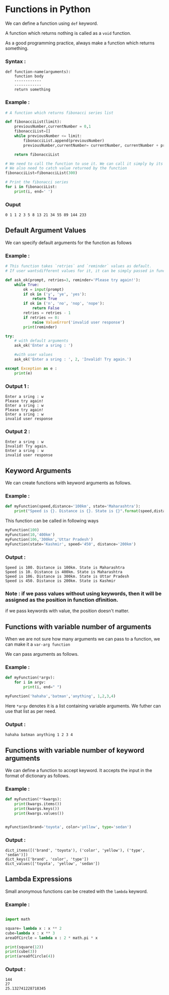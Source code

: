 # Functions in Python

We can define a function using `def` keyword.

A function which returns nothing is called as a `void` function.

As a good programming practice, always make a function which returns something.

### Syntax :
```
def function-name(arguments):
    function body
    ------------
    ------------
    return something
```


### Example :
```python
# A function which returns fibonacci series list

def fibonacciList(limit):
    previousNumber,currentNumber = 0,1
    fibonacciList=[]
    while previousNumber <= limit:
        fibonacciList.append(previousNumber)
        previousNumber,currentNumber= currentNumber, currentNumber + previousNumber

    return fibonacciList

# We need to call the function to use it. We can call it simply by its name.
# We also need to catch value returned by the function 
fibonacciList=fibonacciList(300)

# Print the fibonacci series
for i in fibonacciList:
    print(i, end=' ')

```
### Ouput
```
0 1 1 2 3 5 8 13 21 34 55 89 144 233 
```

## Default Argument Values

We can specify default arguments for the function as follows

### Example :
```python
# This function takes `retries` and `reminder` values as default.
# If user wantsdifferent values for it, it can be simply passed in function call

def ask_ok(prompt, retries=3, reminder='Please try again!'):
    while True:
        ok = input(prompt)
        if ok in ('y', 'ye', 'yes'):
            return True
        if ok in ('n', 'no', 'nop', 'nope'):
            return False
        retries = retries - 1
        if retries == 0:
            raise ValueError('invalid user response')
        print(reminder)

try:
    # with default arguments
    ask_ok('Enter a sring : ')

    #with user values
    ask_ok('Enter a sring : ', 2, 'Invalid! Try again.')

except Exception as e :
    print(e)

```

### Output 1 :
```
Enter a sring : w
Please try again!
Enter a sring : w
Please try again!
Enter a sring : w
invalid user response
```

### Output 2 :
```
Enter a sring : w
Invalid! Try again.
Enter a sring : w
invalid user response

```

## Keyword Arguments

We can create functions with keyword arguments as follows.

### Example :
```python
def myFunction(speed,distance='100km', state='Maharashtra'):
    print("Speed is {}. Distance is {}. State is {}".format(speed,distance,state))
```

This function can be called in following ways
```python
myFunction(100)
myFunction(10,'400km')
myFunction(106,'300km','Uttar Pradesh')
myFunction(state='Kashmir', speed='450', distance='200km')

```
### Output :
```
Speed is 100. Distance is 100km. State is Maharashtra
Speed is 10. Distance is 400km. State is Maharashtra
Speed is 106. Distance is 300km. State is Uttar Pradesh
Speed is 450. Distance is 200km. State is Kashmir
```
### Note : if we pass values without using keywords, then it will be assigned as the position in function dfinition.

if we pass keywords with value, the position doesn't matter.


## Functions with variable number of arguments

When we are not sure how many arguments we can pass to a function, we can make it a `var-arg function`

We can pass arguments as follows.

### Example :
```python
def myFunction(*argv):
    for i in argv:
        print(i, end=" ")

myFunction('hahaha','batman','anything', 1,2,3,4)
```

Here `*argv` denotes it is a list containing variable arguments.
We futher can use that list as per need.
### Output :
```
hahaha batman anything 1 2 3 4 
```
## Functions with variable number of keyword arguments

We can define a function to accept keyword. It accepts the input in the format of dictionary as follows.

### Example :
```python
def myFunction(**kwargs):
    print(kwargs.items())
    print(kwargs.keys())
    print(kwargs.values())


myFunction(brand='toyota', color='yellow', type='sedan')
```

### Output :
```
dict_items([('brand', 'toyota'), ('color', 'yellow'), ('type', 'sedan')])
dict_keys(['brand', 'color', 'type'])
dict_values(['toyota', 'yellow', 'sedan'])
```

## Lambda Expressions

Small anonymous functions can be created with the `lambda` keyword.

### Example :
```python

import math

square= lambda x : x ** 2
cube=lambda x : x ** 3
areaOfCircle = lambda x : 2 * math.pi * x

print(square(12))
print(cube(3))
print(areaOfCircle(4))

```
### Output :
```
144
27
25.132741228718345
```